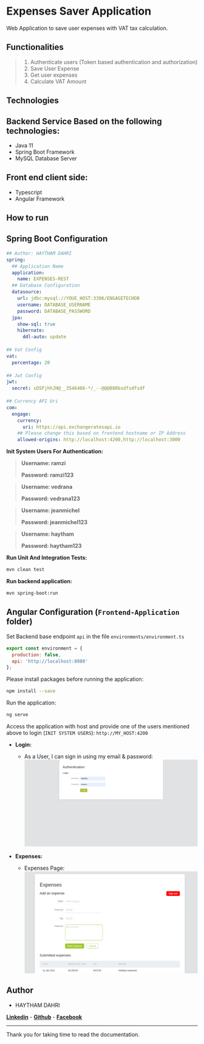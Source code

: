 Expenses Saver Application
====
Web Application to save user expenses with VAT tax calculation.

Functionalities
--------------
> 1. Authenticate users (Token based authentication and authorization)
> 1. Save User Expense
> 0. Get user expenses
> 0. Calculate VAT Amount

Technologies
--------------
## Backend Service Based on the following technologies:
- Java 11
- Spring Boot Framework
- MySQL Database Server
## Front end client side:
- Typescript
- Angular Framework

How to run
--------------
## Spring Boot Configuration
```yaml
## Author: HAYTHAM DAHRI
spring:
  ## Application Name
  application:
    name: EXPENSES-REST
  ## Database Configuration
  datasource:
    url: jdbc:mysql://YOUE_HOST:3306/ENGAGETECHDB
    username: DATABASE_USERNAME
    password: DATABASE_PASSWORD
  jpa:
    show-sql: true
    hibernate:
      ddl-auto: update

## Vat Config
vat:
  percentage: 20

## Jwt Config
jwt:
  secret: sDSFjhhJH@__3546466-*/_--@@@888bsdfsdfsdf

## Currency API Uri
com:
  engage:
    currency:
      uri: https://api.exchangeratesapi.io
    ## Please change this based on frontend hostname or IP Address  
    allowed-origins: http://localhost:4200,http://localhost:3000
```
**Init System Users For Authentication:**
> **Username: ramzi**
>
> **Password: ramzi123**

> **Username: vedrana**
>
> **Password: vedrana123**

> **Username: jeanmichel**
>
> **Password: jeanmichel123**

> **Username: haytham**
>
> **Password: haytham123**


**Run Unit And Integration Tests:**
```bash
mvn clean test
```

**Run backend application:**
```bash
mvn spring-boot:run
```

## Angular Configuration (`Frontend-Application` folder)
Set Backend base endpoint `api` in the file `environments/environment.ts`
```javascript
export const environment = {
  production: false,
  api: 'http://localhost:8080'
};
```
Please install packages before running the application:
```bash
npm install --save
```
Run the application:
```bash
ng serve
```
Access the application with host and provide one of the users mentioned above to login (`INIT SYSTEM USERS`):
`http://MY_HOST:4200`

- **Login:** 
  - As a User, I can sign in using my email & password:
![Login](screens/Login.png)

- **Expenses:** 
  - Expenses Page:
![Expenses](screens/Expenses.png)

## Author
 - HAYTHAM DAHRI

**[Linkedin](https://www.linkedin.com/in/haytham-dahri/)** - **[Github](https://github.com/haythamdahri)** - **[Facebook](https://www.facebook.com/Haytham.dahri)**

***
Thank you for taking time to read the documentation.